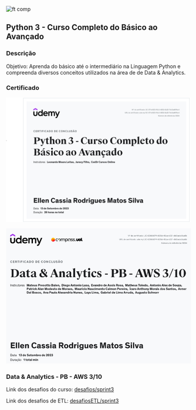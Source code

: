 ![ft comp](https://s3.sa-east-1.amazonaws.com/remotar-assets-prod/company-profile-covers/cl7god9gt00lx04wg4p2a93zt.jpg)

## Python 3 - Curso Completo do Básico ao Avançado

### Descrição
Objetivo: Aprenda do básico até o intermediário na Linguagem Python e compreenda diversos conceitos utilizados na área de de Data & Analytics.

### Certificado 
![Alt text](image.png)

![Alt text](certificado_python2.PNG)

### Data & Analytics - PB - AWS 3/10

Link dos desafios do curso: [desafios/sprint3](PYTHON-desafios)

Link dos desafios de ETL: [desafiosETL/sprint3](PYTHON-ETL%20desafios)